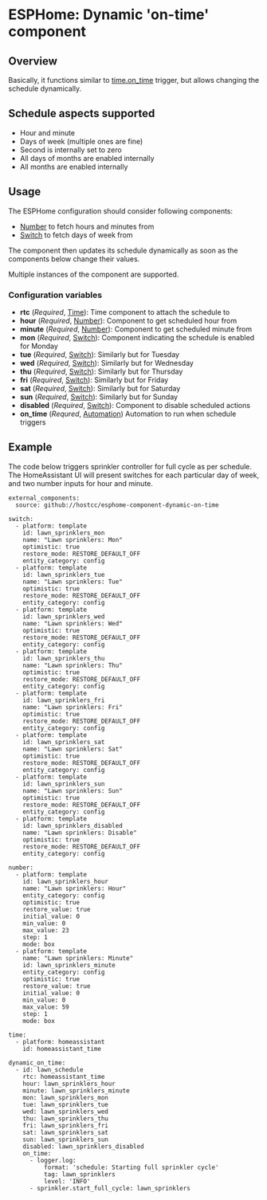 # ESPHome: Dynamic 'on-time' component

## Overview
Basically, it functions similar to
[time.on_time](https://esphome.io/components/time/index.html#on-time-trigger)
trigger, but allows changing the schedule dynamically.

## Schedule aspects supported

* Hour and minute
* Days of week (multiple ones are fine)
* Second is internally set to zero
* All days of months are enabled internally
* All months are enabled internally

## Usage

The ESPHome configuration should consider following components:
- [Number](https://esphome.io/index.html#number-components) to fetch hours and minutes from
- [Switch](https://esphome.io/index.html#switch-components) to fetch days of week from

The component then updates its schedule dynamically as soon as the components
below change their values.

Multiple instances of the component are supported.

### Configuration variables

* **rtc** (*Required*, [Time](https://esphome.io/components/time/index.html)): Time component to attach the schedule to
* **hour** (*Required*, [Number](https://esphome.io/index.html#number-components)): Component to get scheduled hour from
* **minute** (*Required*, [Number](https://esphome.io/index.html#number-components)): Component to get scheduled minute from
* **mon** (*Required*, [Switch](https://esphome.io/index.html#switch-components)): Component indicating the schedule is enabled for Monday
* **tue** (*Required*, [Switch](https://esphome.io/index.html#switch-components)): Similarly but for Tuesday
* **wed** (*Required*, [Switch](https://esphome.io/index.html#switch-components)): Similarly but for Wednesday
* **thu** (*Required*, [Switch](https://esphome.io/index.html#switch-components)): Similarly but for Thursday
* **fri** (*Required*, [Switch](https://esphome.io/index.html#switch-components)): Similarly but for Friday
* **sat** (*Required*, [Switch](https://esphome.io/index.html#switch-components)): Similarly but for Saturday
* **sun** (*Required*, [Switch](https://esphome.io/index.html#switch-components)): Similarly but for Sunday
* **disabled** (*Required*, [Switch](https://esphome.io/index.html#switch-components)): Component to disable scheduled actions
* **on_time** (*Requred*, [Automation](https://esphome.io/guides/automations.html#automation)) Automation to run when schedule triggers

## Example

The code below triggers sprinkler controller for full cycle as per schedule.
The HomeAssistant UI will present switches for each particular day of week, and
two number inputs for hour and minute.

```
external_components:
  source: github://hostcc/esphome-component-dynamic-on-time

switch:
  - platform: template
    id: lawn_sprinklers_mon
    name: "Lawn sprinklers: Mon"
    optimistic: true
    restore_mode: RESTORE_DEFAULT_OFF
    entity_category: config
  - platform: template
    id: lawn_sprinklers_tue
    name: "Lawn sprinklers: Tue"
    optimistic: true
    restore_mode: RESTORE_DEFAULT_OFF
    entity_category: config
  - platform: template
    id: lawn_sprinklers_wed
    name: "Lawn sprinklers: Wed"
    optimistic: true
    restore_mode: RESTORE_DEFAULT_OFF
    entity_category: config
  - platform: template
    id: lawn_sprinklers_thu
    name: "Lawn sprinklers: Thu"
    optimistic: true
    restore_mode: RESTORE_DEFAULT_OFF
    entity_category: config
  - platform: template
    id: lawn_sprinklers_fri
    name: "Lawn sprinklers: Fri"
    optimistic: true
    restore_mode: RESTORE_DEFAULT_OFF
    entity_category: config
  - platform: template
    id: lawn_sprinklers_sat
    name: "Lawn sprinklers: Sat"
    optimistic: true
    restore_mode: RESTORE_DEFAULT_OFF
    entity_category: config
  - platform: template
    id: lawn_sprinklers_sun
    name: "Lawn sprinklers: Sun"
    optimistic: true
    restore_mode: RESTORE_DEFAULT_OFF
    entity_category: config
  - platform: template
    id: lawn_sprinklers_disabled
    name: "Lawn sprinklers: Disable"
    optimistic: true
    restore_mode: RESTORE_DEFAULT_OFF
    entity_category: config

number:
  - platform: template
    id: lawn_sprinklers_hour
    name: "Lawn sprinklers: Hour"
    entity_category: config
    optimistic: true
    restore_value: true
    initial_value: 0
    min_value: 0
    max_value: 23
    step: 1
    mode: box
  - platform: template
    name: "Lawn sprinklers: Minute"
    id: lawn_sprinklers_minute
    entity_category: config
    optimistic: true
    restore_value: true
    initial_value: 0
    min_value: 0
    max_value: 59
    step: 1
    mode: box

time:
  - platform: homeassistant
    id: homeassistant_time

dynamic_on_time:
  - id: lawn_schedule
    rtc: homeassistant_time
    hour: lawn_sprinklers_hour
    minute: lawn_sprinklers_minute
    mon: lawn_sprinklers_mon
    tue: lawn_sprinklers_tue
    wed: lawn_sprinklers_wed
    thu: lawn_sprinklers_thu
    fri: lawn_sprinklers_fri
    sat: lawn_sprinklers_sat
    sun: lawn_sprinklers_sun
    disabled: lawn_sprinklers_disabled
    on_time:
      - logger.log:
          format: 'schedule: Starting full sprinkler cycle'
          tag: lawn_sprinklers
          level: 'INFO'
      - sprinkler.start_full_cycle: lawn_sprinklers
```
